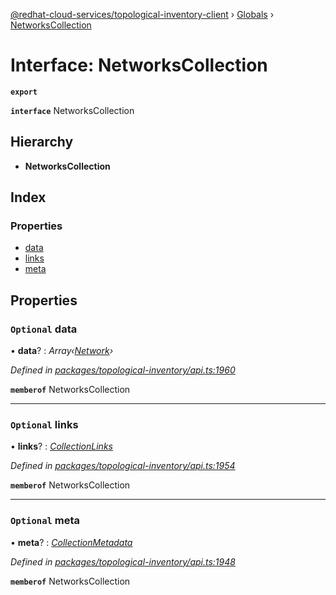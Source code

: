 [@redhat-cloud-services/topological-inventory-client](../README.md) › [Globals](../globals.md) › [NetworksCollection](networkscollection.md)

# Interface: NetworksCollection

**`export`** 

**`interface`** NetworksCollection

## Hierarchy

* **NetworksCollection**

## Index

### Properties

* [data](networkscollection.md#optional-data)
* [links](networkscollection.md#optional-links)
* [meta](networkscollection.md#optional-meta)

## Properties

### `Optional` data

• **data**? : *Array‹[Network](network.md)›*

*Defined in [packages/topological-inventory/api.ts:1960](https://github.com/Hyperkid123/javascript-clients/blob/master/packages/topological-inventory/api.ts#L1960)*

**`memberof`** NetworksCollection

___

### `Optional` links

• **links**? : *[CollectionLinks](collectionlinks.md)*

*Defined in [packages/topological-inventory/api.ts:1954](https://github.com/Hyperkid123/javascript-clients/blob/master/packages/topological-inventory/api.ts#L1954)*

**`memberof`** NetworksCollection

___

### `Optional` meta

• **meta**? : *[CollectionMetadata](collectionmetadata.md)*

*Defined in [packages/topological-inventory/api.ts:1948](https://github.com/Hyperkid123/javascript-clients/blob/master/packages/topological-inventory/api.ts#L1948)*

**`memberof`** NetworksCollection
